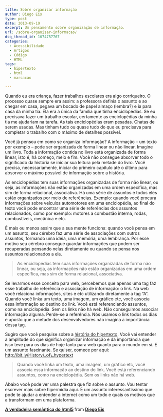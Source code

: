 ```yaml
---
title: Sobre organizar informação
author: Diego Eis
type: post
date: 2013-09-10
excerpt: Um pensamento sobre organização de informação.
url: /sobre-organizar-informacao/
dsq_thread_id: 1674757767
categories:
  - Acessibilidade
  - Artigos
  - Código
  - HTML
tags:
  - hipertexto
  - html
  - marcacao

---
```

Quando eu era criança, fazer trabalhos escolares era algo corriqueiro. O processo quase sempre era assim: a professora definia o assunto e ao chegar em casa, pegava um bocado de papel almaço (lembra?) e ia para casa da minha tia. Ela era a única da família que tinha enciclopédias. Se eu precisava fazer um trabalho escolar, certamente as enciclopédias da minha tia me ajudariam na tarefa. As tais enciclopédias eram pesadas. Chatas de serem usadas. Mas tinham tudo ou quase tudo do que eu precisava para completar o trabalho com o máximo de detalhes possível.

Você já pensou em como se organiza informação? A informação &#8211; um texto por exemplo &#8211; pode ser organizada de forma linear ou não linear. Imagine um livro. Toda a informação contida no livro está organizada de forma linear, isto é, há começo, meio e fim. Você não consegue absorver todo o significado da história se iniciar sua leitura pela metade do livro. Você precisa, necessariamente, iniciar do primeiro capítulo até o último para absorver o máximo possível de informação sobre a história. 

As enciclopédias tem suas informações organizadas de forma não linear, ou seja, as informações não estão organizadas em uma ordem específica, mas sim de forma relacional, associativa. Há uma série de assuntos e todos eles estão organizados por meio de referências. Exemplo: quando você procura informações sobre veículos automotores em uma enciclopédia, ao final do texto você pode encontrar uma série de referências dos assuntos relacionados, como por exemplo: motores a combustão interna, rodas, combustíveis, mecânica e etc. 

É mais ou menos assim que a sua mente funciona: quando você pensa em um assunto, seu cérebro faz uma série de associações com outros assuntos, formando uma ideia, uma memória, uma lembrança. Por esse motivo seu cérebro consegue guardar informações que podem ser recuperadas pensando nelas diretamente ou quando se pensa nos assuntos relacionados a ela.

> As enciclopédias tem suas informações organizadas de forma não linear, ou seja, as informações não estão organizadas em uma ordem específica, mas sim de forma relacional, associativa.

Se levarmos esse conceito para web, percebemos que apenas uma tag faz esse trabalho de referência e associação de informação: o link. Na web você relaciona informações, sites e etc utilizando diretamente a tag &#8220;A&#8221;. Quando você linka um texto, uma imagem, um gráfico etc, você associa essa informação ao destino do link. Você está referenciando assuntos, como na enciclopédia. Sem os links não há web. Não conseguimos associar informação alguma. Perde-se a referência. Nós usamos o link todos os dias e aposto que a metade dos desenvolvedores não imagina a importância dessa tag. 

Sugiro que você pesquise sobre a [história do hipertexto][1]. Você vai entender a amplitude do que significa organizar informação e da importância que isso teve para os dias de hoje tanto para web quanto para o mundo em si. É um assunto fascinante. Se quiser, comece por aqui: http://bit.ly/History\_of\_hypertext

> Quando você linka um texto, uma imagem, um gráfico etc, você associa essa informação ao destino do link. Você está referenciando assuntos, como na enciclopédia. Sem os links não há web.

Abaixo você pode ver uma palestra que fiz sobre o assunto. Vou tentar escrever mais sobre hipermidia aqui. É um assunto interessantíssimo que pode te ajudar a entender a internet como um todo e quais os motivos que a transformam em uma plataforma.



<p style="margin-bottom:5px">
  <strong> <a href="https://www.slideshare.net/diegoeis/a-verdadeira-semntica-do-html5" title="A verdadeira semântica do html5" target="_blank">A verdadeira semântica do html5</a> </strong> from <strong><a href="http://www.slideshare.net/diegoeis" target="_blank">Diego Eis</a></strong>
</p>

 [1]: http://pt.wikipedia.org/wiki/Hipertexto